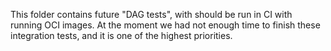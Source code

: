 This folder contains future "DAG tests", with should be run in CI with running OCI images. At the moment we had not enough time to finish these integration tests, and it is one of the highest priorities.
